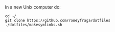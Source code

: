 In a new Unix computer do:

```
cd ~/
git clone https://github.com/roneyfraga/dotfiles
./dotfiles/makesymlinks.sh
```

